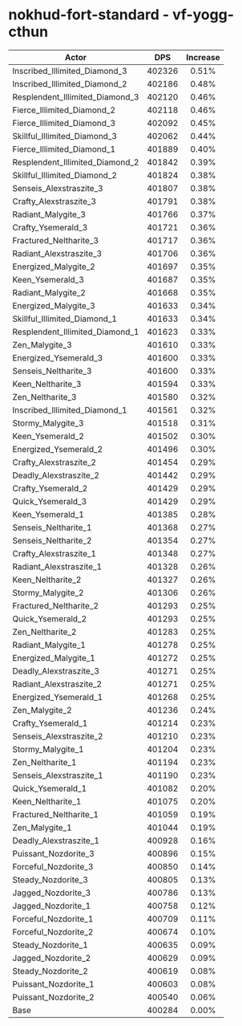 # nokhud-fort-standard - vf-yogg-cthun
| Actor | DPS | Increase |
|---|:---:|:---:|
|Inscribed_Illimited_Diamond_3|402326|0.51%|
|Inscribed_Illimited_Diamond_2|402186|0.48%|
|Resplendent_Illimited_Diamond_3|402120|0.46%|
|Fierce_Illimited_Diamond_2|402118|0.46%|
|Fierce_Illimited_Diamond_3|402092|0.45%|
|Skillful_Illimited_Diamond_3|402062|0.44%|
|Fierce_Illimited_Diamond_1|401889|0.40%|
|Resplendent_Illimited_Diamond_2|401842|0.39%|
|Skillful_Illimited_Diamond_2|401824|0.38%|
|Senseis_Alexstraszite_3|401807|0.38%|
|Crafty_Alexstraszite_3|401791|0.38%|
|Radiant_Malygite_3|401766|0.37%|
|Crafty_Ysemerald_3|401721|0.36%|
|Fractured_Neltharite_3|401717|0.36%|
|Radiant_Alexstraszite_3|401706|0.36%|
|Energized_Malygite_2|401697|0.35%|
|Keen_Ysemerald_3|401687|0.35%|
|Radiant_Malygite_2|401668|0.35%|
|Energized_Malygite_3|401633|0.34%|
|Skillful_Illimited_Diamond_1|401633|0.34%|
|Resplendent_Illimited_Diamond_1|401623|0.33%|
|Zen_Malygite_3|401610|0.33%|
|Energized_Ysemerald_3|401600|0.33%|
|Senseis_Neltharite_3|401600|0.33%|
|Keen_Neltharite_3|401594|0.33%|
|Zen_Neltharite_3|401580|0.32%|
|Inscribed_Illimited_Diamond_1|401561|0.32%|
|Stormy_Malygite_3|401518|0.31%|
|Keen_Ysemerald_2|401502|0.30%|
|Energized_Ysemerald_2|401496|0.30%|
|Crafty_Alexstraszite_2|401454|0.29%|
|Deadly_Alexstraszite_2|401442|0.29%|
|Crafty_Ysemerald_2|401429|0.29%|
|Quick_Ysemerald_3|401429|0.29%|
|Keen_Ysemerald_1|401385|0.28%|
|Senseis_Neltharite_1|401368|0.27%|
|Senseis_Neltharite_2|401354|0.27%|
|Crafty_Alexstraszite_1|401348|0.27%|
|Radiant_Alexstraszite_1|401328|0.26%|
|Keen_Neltharite_2|401327|0.26%|
|Stormy_Malygite_2|401306|0.26%|
|Fractured_Neltharite_2|401293|0.25%|
|Quick_Ysemerald_2|401293|0.25%|
|Zen_Neltharite_2|401283|0.25%|
|Radiant_Malygite_1|401278|0.25%|
|Energized_Malygite_1|401272|0.25%|
|Deadly_Alexstraszite_3|401271|0.25%|
|Radiant_Alexstraszite_2|401271|0.25%|
|Energized_Ysemerald_1|401268|0.25%|
|Zen_Malygite_2|401236|0.24%|
|Crafty_Ysemerald_1|401214|0.23%|
|Senseis_Alexstraszite_2|401210|0.23%|
|Stormy_Malygite_1|401204|0.23%|
|Zen_Neltharite_1|401194|0.23%|
|Senseis_Alexstraszite_1|401190|0.23%|
|Quick_Ysemerald_1|401082|0.20%|
|Keen_Neltharite_1|401075|0.20%|
|Fractured_Neltharite_1|401059|0.19%|
|Zen_Malygite_1|401044|0.19%|
|Deadly_Alexstraszite_1|400928|0.16%|
|Puissant_Nozdorite_3|400896|0.15%|
|Forceful_Nozdorite_3|400850|0.14%|
|Steady_Nozdorite_3|400805|0.13%|
|Jagged_Nozdorite_3|400786|0.13%|
|Jagged_Nozdorite_1|400758|0.12%|
|Forceful_Nozdorite_1|400709|0.11%|
|Forceful_Nozdorite_2|400674|0.10%|
|Steady_Nozdorite_1|400635|0.09%|
|Jagged_Nozdorite_2|400629|0.09%|
|Steady_Nozdorite_2|400619|0.08%|
|Puissant_Nozdorite_1|400603|0.08%|
|Puissant_Nozdorite_2|400540|0.06%|
|Base|400284|0.00%|
